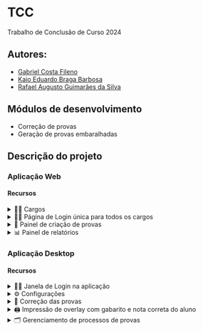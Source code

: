 # TCC
Trabalho de Conclusão de Curso 2024

## Autores:
- [Gabriel Costa Fileno](https://github.com/FILEN0)
- [Kaio Eduardo Braga Barbosa](https://github.com/kaio0824)
- [Rafael Augusto Guimarães da Silva](https://github.com/rafael-guimaraes)

## Módulos de desenvolvimento
- Correção de provas
- Geração de provas embaralhadas

## Descrição do projeto
### Aplicação Web
#### Recursos

<details><summary>👷‍♂️ Cargos</summary>
  
  - [ ] Administrador:
    - Acesso total
  - [ ] Direção
  - [ ] Coordenador
  - [ ] Orientadora
  - [ ] Professor

</details> 
<details><summary>👨‍💻 Página de Login única para todos os cargos</summary>

</details>
<details><summary>📝 Painel de criação de provas</summary>
    
- [ ] Criação de provas designadas: turma > geral
- [ ] Embaralhamento de questões
- [ ] Embaralhamento de alternativas <sub><sup>Uso de GPT para sugestões</sup></sub>
- <details><summary>🚥 Kanban: progresso por colunas</summary>
  
  - 🔴 Não iniciado
     - [ ] Botão de criar no topo
     - [ ] Cards das provas não iniciadas (sabe-se que deve ser criada/ cabeçalho já existe)
  - 🟠 Em Andamento
     - [ ] Cards das provas que estão sendo criadas, com algum numerador de questões <sub><sup>Ex.: 1/5 ou 20% das questões necessárias</sup></sub>
  - 🟡 Aguardando confirmação
     - [ ] Cards das provas que podem ser submetidas para o processo de impressão ou continuar criando questões
  - 🟢 Submetidas
     - [ ] Cards de provas criadas e submetidas para impressão
     - [ ] Passível de cancelamento

</details>

</details>
<details><summary>📊 Painel de relatórios</summary>

   - [ ] Acompanhamento de aluno
   - [ ] Projeção de notas
   - [ ] Desempenho das turmas
   - [ ] Gráfico de desempenho por bimestre
         
</details>
   
### Aplicação Desktop
#### Recursos

<details><summary>👨‍💻 Janela de Login na aplicação</summary>
         
</details>
<details><summary>⚙ Configurações</summary>

   - [ ] Definir numero de threads destinadas ao processo de leitura (limite recomendado: núcleos - 1) 
   - [ ] Definir pasta de leitura das imagens
   - [ ] Habilitar ou não o inicio automatico da aplicação, se positivo definir o intervalo
   - [ ] CRUD Administradores
         
</details>
<details><summary>💯 Correção das provas</summary>

   - [ ] Leitura QRCode e Gabarito 
   - [ ] Extração das informações para banco local
   - [ ] Armazenamento em pasta designada
   - <details><summary>🚥 Armazenamento em pasta designada</summary>
     
      - 📂 Provas        
         - 📂 Erros de leitura
         - 📂 Exame Final
            - 📂 Disciplina
         - 📂 Bimestre
            - 📂 Disciplina
               - 📂 Turma
               - 📂 Recuperação

</details>
         
</details>
<details><summary>🖨 Impressão de overlay com gabarito e nota correta do aluno</summary>

   - [ ] Geração do PDF
     - [ ] Nota do aluno
     - [ ] Gabarito correto
         
</details>
<details><summary>🗂️ Gerenciamento de processos de provas</summary>

- [ ] Visualização do histórico de correções
- [ ] Autor das correções
- [ ] Visualização dos erros de leitura
- [ ] Filtros por bimestre, tipo de prova, disciplina e turma
- <details><summary>🚥 Kanban: progresso por colunas</summary>
  
  - 🔘 Em andamento
     - [ ] Cards das provas que estão sendo lidas, fração de alunos por turma <sub><sup>Ex.: 10/30 ou 33,33% das questões necessárias</sup></sub>
     - [ ] Processo automatizado de criação dos cards
  - 🟠 Leitura realizada
     - [ ] Cards das turmas que não tiveram todas as provas lidas (pendente substitutiva)
     - [ ] Apresentação dos erros de leitura
  - 🟡 Leitura completa
     - [ ] Cards de provas que possuem todos os alunos ou justificativa para avançar
     - [ ] Imprimir overlay
  - 🟢 Pronta para devolutiva
     - [ ] Cards de provas que possuem overlay impressa

</details>
         
</details>
